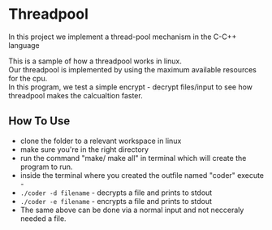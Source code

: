 # Threadpool
In this project we implement a thread-pool mechanism in the C-C++ language </br>

This is a sample of how a threadpool works in linux. </br>
Our threadpool is implemented by using the maximum available resources for the cpu. </br>
In this program, we test a simple encrypt - decrypt files/input to see how threadpool makes the calcualtion faster. </br>

## How To Use

* clone the folder to a relevant workspace in linux </br>
* make sure you're in the right directory </br> 
* run the command "make/ make all" in terminal which will create the program to run. </br>
* inside the terminal where you created the outfile named "coder" execute - </br>
* ```./coder -d filename``` - decrypts a file and prints to stdout </br>
* ```./coder -e filename``` - encrypts a file and prints to stdout </br>
*  The same above can be done via a normal input and not necceraly needed a file.

